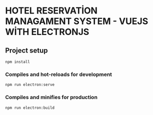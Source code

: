 # HOTEL RESERVATİON MANAGAMENT SYSTEM - VUEJS WİTH ELECTRONJS

## Project setup
```
npm install
```

### Compiles and hot-reloads for development
```
npm run electron:serve
```

### Compiles and minifies for production
```
npm run electron:build
```
